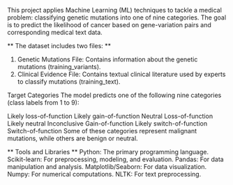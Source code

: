 This project applies Machine Learning (ML) techniques to tackle a medical problem: classifying genetic mutations into one of nine categories. The goal is to predict the likelihood of cancer based on gene-variation pairs and corresponding medical text data.

** The dataset includes two files: **

1. Genetic Mutations File: Contains information about the genetic mutations (training_variants).
2. Clinical Evidence File: Contains textual clinical literature used by experts to classify mutations (training_text).

Target Categories
The model predicts one of the following nine categories (class labels from 1 to 9):

Likely loss-of-function
Likely gain-of-function
Neutral
Loss-of-function
Likely neutral
Inconclusive
Gain-of-function
Likely switch-of-function
Switch-of-function
Some of these categories represent malignant mutations, while others are benign or neutral.


** Tools and Libraries **
Python: The primary programming language.
Scikit-learn: For preprocessing, modeling, and evaluation.
Pandas: For data manipulation and analysis.
Matplotlib/Seaborn: For data visualization.
Numpy: For numerical computations.
NLTK: For text preprocessing.
